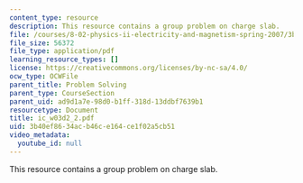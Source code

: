 ```yaml
---
content_type: resource
description: This resource contains a group problem on charge slab.
file: /courses/8-02-physics-ii-electricity-and-magnetism-spring-2007/3b40ef8634acb46ce164ce1f02a5cb51_ic_w03d2_2.pdf
file_size: 56372
file_type: application/pdf
learning_resource_types: []
license: https://creativecommons.org/licenses/by-nc-sa/4.0/
ocw_type: OCWFile
parent_title: Problem Solving
parent_type: CourseSection
parent_uid: ad9d1a7e-98d0-b1ff-318d-13ddbf7639b1
resourcetype: Document
title: ic_w03d2_2.pdf
uid: 3b40ef86-34ac-b46c-e164-ce1f02a5cb51
video_metadata:
  youtube_id: null
---
```

This resource contains a group problem on charge slab.